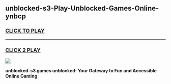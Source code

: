 
## unblocked-s3-Play-Unblocked-Games-Online-ynbcp
<h3>
<a href="https://premium76.site?title=unblocked-s3&ref=25A">CLICK TO PLAY</a></h3>
<hr>

<h3>
<a href="https://premium76.site?title=unblocked-s3&ref=25A">CLICK 2 PLAY</a>
  
</h3>

<a href="https://premium76.site?title=unblocked-s3&ref=25A"><img src="https://clearcache.store/games.png"></a>


**unblocked-s3 games unblocked: Your Gateway to Fun and Accessible Online Gaming**
